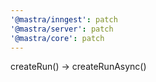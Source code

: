 ```yaml
---
'@mastra/inngest': patch
'@mastra/server': patch
'@mastra/core': patch
---
```


createRun() -> createRunAsync()
